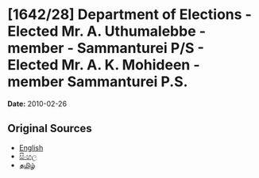 # [1642/28] Department of Elections - Elected Mr. A. Uthumalebbe - member - Sammanturei P/S - Elected Mr. A. K. Mohideen - member Sammanturei P.S.

**Date:** 2010-02-26

## Original Sources

- [English](https://documents.gov.lk/view/extra-gazettes/2010/2/1642-28_E.pdf)
- [සිංහල](https://documents.gov.lk/view/extra-gazettes/2010/2/1642-28_S.pdf)
- [தமிழ்](https://documents.gov.lk/view/extra-gazettes/2010/2/1642-28_T.pdf)
